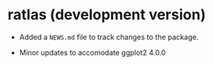 # ratlas (development version)

* Added a `NEWS.md` file to track changes to the package.

* Minor updates to accomodate ggplot2 4.0.0
